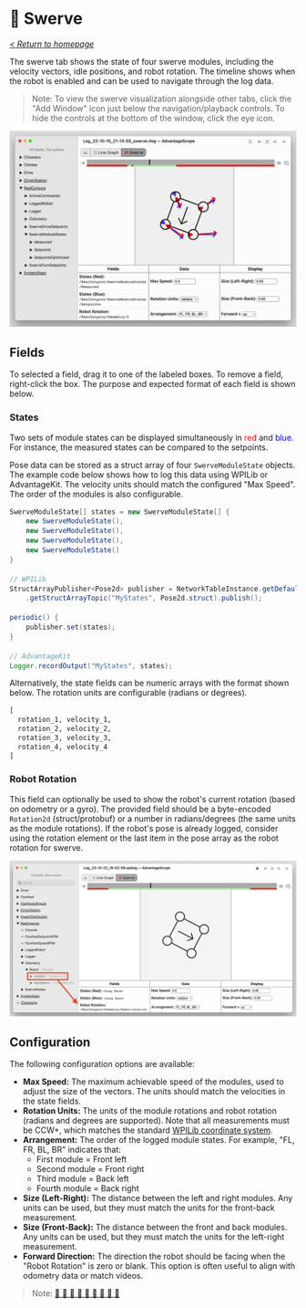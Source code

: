 # 🦀 Swerve

_[< Return to homepage](/docs/INDEX.md)_

The swerve tab shows the state of four swerve modules, including the velocity vectors, idle positions, and robot rotation. The timeline shows when the robot is enabled and can be used to navigate through the log data.

> Note: To view the swerve visualization alongside other tabs, click the "Add Window" icon just below the navigation/playback controls. To hide the controls at the bottom of the window, click the eye icon.

![Overview of swerve tab](/docs/resources/swerve/swerve-1.png)

## Fields

To selected a field, drag it to one of the labeled boxes. To remove a field, right-click the box. The purpose and expected format of each field is shown below.

### States

Two sets of module states can be displayed simultaneously in <span style="color: red;">red</span> and <span style="color: blue;">blue</span>. For instance, the measured states can be compared to the setpoints.

Pose data can be stored as a struct array of four `SwerveModuleState` objects. The example code below shows how to log this data using WPILib or AdvantageKit. The velocity units should match the configured "Max Speed". The order of the modules is also configurable.

```java
SwerveModuleState[] states = new SwerveModuleState[] {
    new SwerveModuleState(),
    new SwerveModuleState(),
    new SwerveModuleState(),
    new SwerveModuleState()
}

// WPILib
StructArrayPublisher<Pose2d> publisher = NetworkTableInstance.getDefault()
    .getStructArrayTopic("MyStates", Pose2d.struct).publish();

periodic() {
    publisher.set(states);
}

// AdvantageKit
Logger.recordOutput("MyStates", states);
```

Alternatively, the state fields can be numeric arrays with the format shown below. The rotation units are configurable (radians or degrees).

```
[
  rotation_1, velocity_1,
  rotation_2, velocity_2,
  rotation_3, velocity_3,
  rotation_4, velocity_4
]
```

### Robot Rotation

This field can optionally be used to show the robot's current rotation (based on odometry or a gyro). The provided field should be a byte-encoded `Rotation2d` (struct/protobuf) or a number in radians/degrees (the same units as the module rotations). If the robot's pose is already logged, consider using the rotation element or the last item in the pose array as the robot rotation for swerve.

![Pose data as a rotation](/docs/resources/swerve/swerve-2.png)

## Configuration

The following configuration options are available:

- **Max Speed:** The maximum achievable speed of the modules, used to adjust the size of the vectors. The units should match the velocities in the state fields.
- **Rotation Units:** The units of the module rotations and robot rotation (radians and degrees are supported). Note that all measurements must be CCW+, which matches the standard [WPILib coordinate system](https://docs.wpilib.org/en/stable/docs/software/advanced-controls/geometry/coordinate-systems.html).
- **Arrangement:** The order of the logged module states. For example, "FL, FR, BL, BR" indicates that:
  - First module = Front left
  - Second module = Front right
  - Third module = Back left
  - Fourth module = Back right
- **Size (Left-Right):** The distance between the left and right modules. Any units can be used, but they must match the units for the front-back measurement.
- **Size (Front-Back):** The distance between the front and back modules. Any units can be used, but they must match the units for the left-right measurement.
- **Forward Direction:** The direction the robot should be facing when the "Robot Rotation" is zero or blank. This option is often useful to align with odometry data or match videos.

> Note: [🦀 🦀 🦀 🦀 🦀 🦀 🦀 🦀 🦀](https://www.youtube.com/watch?v=IbbwtyM8Dxs)
